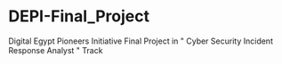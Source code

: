 # DEPI-Final_Project
Digital Egypt Pioneers Initiative Final Project in " Cyber Security Incident Response Analyst " Track 
